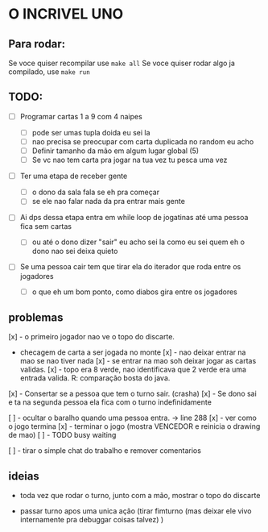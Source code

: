 # O INCRIVEL UNO

## Para rodar:

Se voce quiser recompilar use `make all`
Se voce quiser rodar algo ja compilado, use `make run`


## TODO:

- [ ] Programar cartas 1 a 9 com 4 naipes

    - [ ] pode ser umas tupla doida eu sei la
    - [ ] nao precisa se preocupar com carta duplicada no random eu acho
    - [ ] Definir tamanho da mão em algum lugar global (5)
    - [ ] Se vc nao tem carta pra jogar na tua vez tu pesca uma vez

- [ ] Ter uma etapa de receber gente
    - [ ] o dono da sala fala se eh pra começar
    - [ ] se ele nao falar nada da pra entrar mais gente

- [ ] Ai dps dessa etapa entra em while loop de jogatinas até uma pessoa fica sem cartas
    - [ ] ou até o dono dizer "sair" eu acho sei la como eu sei quem eh o dono nao sei deixa quieto

- [ ] Se uma pessoa cair tem que tirar ela do iterador que roda entre os jogadores
    - [ ] o que eh um bom ponto, como diabos gira entre os jogadores


## problemas

[x] - o primeiro jogador nao ve o topo do discarte.
- checagem de carta a ser jogada no monte
    [x] - nao deixar entrar na mao se nao tiver nada
    [x] - se entrar na mao soh deixar jogar as cartas validas.
    [x] - topo era 8 verde, nao identificava que 2 verde era uma entrada valida.
        R: comparação bosta do java.

[x] - Consertar se a pessoa que tem o turno sair. (crasha)
[x] - Se dono sai e ta na segunda pessoa ela fica com o turno indefinidamente

[ ] - ocultar o baralho quando uma pessoa entra. -> line 288
[x] - ver como o jogo termina
[x] - terminar o jogo (mostra VENCEDOR e reinicia o drawing de mao)
[ ] - TODO busy waiting

[ ] - tirar o simple chat do trabalho e remover comentarios

## ideias

- toda vez que rodar o turno, junto com a mão, mostrar o topo do discarte

- passar turno apos uma unica ação 
    (tirar fimturno 
        (mas deixar ele vivo internamente pra debuggar coisas talvez)
    )